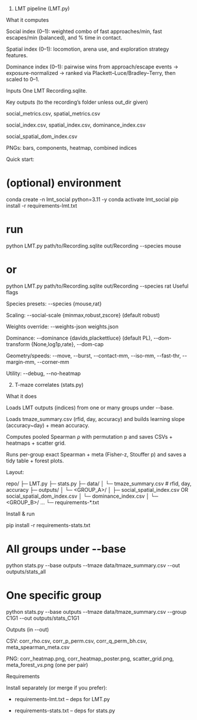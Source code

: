 1) LMT pipeline (LMT.py)

What it computes

Social index (0–1): weighted combo of fast approaches/min, fast escapes/min (balanced), and % time in contact.

Spatial index (0–1): locomotion, arena use, and exploration strategy features.

Dominance index (0–1): pairwise wins from approach/escape events → exposure-normalized → ranked via Plackett–Luce/Bradley–Terry, then scaled to 0–1.

Inputs
One LMT Recording.sqlite.

Key outputs (to the recording’s folder unless out_dir given)

social_metrics.csv, spatial_metrics.csv

social_index.csv, spatial_index.csv, dominance_index.csv

social_spatial_dom_index.csv

PNGs: bars, components, heatmap, combined indices

Quick start:

# (optional) environment
conda create -n lmt_social python=3.11 -y
conda activate lmt_social
pip install -r requirements-lmt.txt

# run
python LMT.py path/to/Recording.sqlite out/Recording --species mouse
# or
python LMT.py path/to/Recording.sqlite out/Recording --species rat
Useful flags

Species presets: --species {mouse,rat}

Scaling: --social-scale {minmax,robust,zscore} (default robust)

Weights override: --weights-json weights.json

Dominance: --dominance {davids,plackettluce} (default PL), --dom-transform {None,log1p,rate}, --dom-cap <float>

Geometry/speeds: --move, --burst, --contact-mm, --iso-mm, --fast-thr, --margin-mm, --corner-mm

Utility: --debug, --no-heatmap

2) T-maze correlates (stats.py)

What it does

Loads LMT outputs (indices) from one or many groups under --base.

Loads tmaze_summary.csv (rfid, day, accuracy) and builds learning slope (accuracy~day) + mean accuracy.

Computes pooled Spearman ρ with permutation p and saves CSVs + heatmaps + scatter grid.

Runs per-group exact Spearman + meta (Fisher-z, Stouffer p) and saves a tidy table + forest plots.

Layout:

repo/
├─ LMT.py
├─ stats.py
├─ data/
│  └─ tmaze_summary.csv        # rfid, day, accuracy
├─ outputs/
│  └─ <GROUP_A>/
│      ├─ social_spatial_index.csv  OR  social_spatial_dom_index.csv
│      └─ dominance_index.csv
│  └─ <GROUP_B>/ ...
└─ requirements-*.txt

Install & run

pip install -r requirements-stats.txt

# All groups under --base
python stats.py --base outputs --tmaze data/tmaze_summary.csv --out outputs/stats_all

# One specific group
python stats.py --base outputs --tmaze data/tmaze_summary.csv --group C1G1 --out outputs/stats_C1G1

Outputs (in --out)

CSV: corr_rho.csv, corr_p_perm.csv, corr_q_perm_bh.csv, meta_spearman_meta.csv

PNG: corr_heatmap.png, corr_heatmap_poster.png, scatter_grid.png,
meta_forest_<Y>_vs_<X>.png (one per pair)

Requirements

Install separately (or merge if you prefer):

- requirements-lmt.txt – deps for LMT.py

- requirements-stats.txt – deps for stats.py
